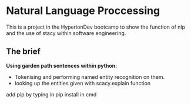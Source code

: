 # Natural Language Proccessing
This is a project in the HyperionDev bootcamp to show the function of nlp and the use of stacy within software engineering. 

## The brief
**Using garden path sentences within python:**
- Tokenising and performing named entity recognition on them. 
- looking up the entities given with scacy.explain function


add pip by typing in pip install in cmd
